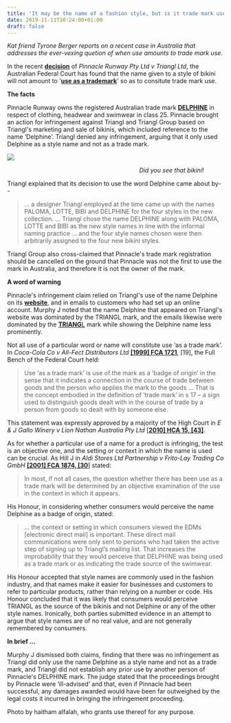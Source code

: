 ```yaml
---
title: 'It may be the name of a fashion style, but is it trade mark use?'
date: 2019-11-11T10:24:00+01:00
draft: false
---
```


  

_Kat friend Tyrone Berger reports on a recent case in Australia that addresses the ever-vexing quetion of when use amounts to trade mark use_.  
  
In the recent [**decision**](https://www.judgments.fedcourt.gov.au/judgments/Judgments/fca/single/2019/2019fca1662) of _Pinnacle Runway Pty Ltd v Triangl Ltd_, the Australian Federal Court has found that the name given to a style of bikini will not amount to '[**use as a trademark**](http://www.austlii.edu.au/cgi-bin/viewdoc/au/legis/cth/consol_act/tma1995121/s120.html?context=1;query=use%20as%20a%20trade%20mark;mask_path=au/legis/cth/consol_act/tma1995121)' so as to consitute trade mark use.  
  
**The facts**  
  
Pinnacle Runway owns the registered Australian trade mark [**DELPHINE**](https://search.ipaustralia.gov.au/trademarks/search/view/1705228?q=delphine) in respect of clothing, headwear and swimwear in class 25. Pinnacle brought an action for infringement against Triangl and Triangl Group based on Triangl's marketing and sale of bikinis, which included reference to the name ‘Delphine’. Triangl denied any infringement, arguing that it only used Delphine as a style name and not as a trade mark.  

[![](https://1.bp.blogspot.com/-je_ZK2iXYxo/XckX29YM6JI/AAAAAAAAGzc/j2ATYpS0Q_sYPHIJqWjfXWSpQAI2Bsl9QCLcBGAsYHQ/s320/Cats_on_Beach.JPG)](https://1.bp.blogspot.com/-je_ZK2iXYxo/XckX29YM6JI/AAAAAAAAGzc/j2ATYpS0Q_sYPHIJqWjfXWSpQAI2Bsl9QCLcBGAsYHQ/s1600/Cats_on_Beach.JPG)

                                                                              _Did you see that bikini_!  
  
Triangl explained that its decision to use the word Delphine came about by--  

> … a designer Triangl employed at the time came up with the names PALOMA, LOTTE, BIBI and DELPHINE for the four styles in the new collection. … Triangl chose the name DELPHINE along with PALOMA, LOTTE and BIBI as the new style names in line with the informal naming practice … and the four style names chosen were then arbitrarily assigned to the four new bikini styles.

Triangl Group also cross-claimed that Pinnacle's trade mark registration should be cancelled on the ground that Pinnacle was not the first to use the mark in Australia, and therefore it is not the owner of the mark.  
  
**A word of warning**  
  
Pinnacle's infringement claim relied on Triangl's use of the name Delphine on its [**website**](https://australia.triangl.com/), and in emails to customers who had set up an online account. Murphy J noted that the name Delphine that appeared on Triangl's website was dominated by the TRIANGL mark, and the emails likewise were dominated by the [**TRIANG**L](https://search.ipaustralia.gov.au/trademarks/search/view/1581504?q=triangl) mark while showing the Delphine name less prominently.  
  
Not all use of a particular word or name will constitute use ‘as a trade mark’. In _Coca-Cola Co v All-Fect Distributors Ltd_ [**\[1999\] FCA 1721**](http://www.austlii.edu.au/cgi-bin/viewdoc/au/cases/cth/FCA/1999/1721.html?context=1;query=Coca-Cola%20Co%20v%20All-Fect%20Distributors%20Ltd;mask_path=), \[19\], the Full Bench of the Federal Court held:  

> Use ‘as a trade mark’ is use of the mark as a ‘badge of origin’ in the sense that it indicates a connection in the course of trade between goods and the person who applies the mark to the goods ... That is the concept embodied in the definition of ‘trade mark’ in s 17 – a sign used to distinguish goods dealt with in the course of trade by a person from goods so dealt with by someone else.

This statement was expressly approved by a majority of the High Court in _E & J Gallo Winery v Lion Nathan Australia Pty Ltd_ [\[**2010\] HCA 15, \[43\]**](http://www.austlii.edu.au/cgi-bin/viewdoc/au/cases/cth/HCA/2010/15.html?context=1;query=E%20&%20J%20Gallo%20Winery%20v%20Lion%20Nathan%20Australia%20Pty%20Ltd;mask_path=).  
  
As for whether a particular use of a name for a product is infringing, the test is an objective one, and the setting or context in which the name is used can be crucial. As Hill J in _Aldi Stores Ltd Partnership v Frito-Lay Trading Co GmbH_ [**\[2001\] FCA 1874, \[30**\]](http://www.austlii.edu.au/cgi-bin/viewdoc/au/cases/cth/FCA/2001/1874.html?context=1;query=Aldi%20Stores%20%20%20;mask_path=) stated:  

> In most, if not all cases, the question whether there has been use as a trade mark will be determined by an objective examination of the use in the context in which it appears.

His Honour, in considering whether consumers would perceive the name Delphine as a badge of origin, stated:  

> … the context or setting in which consumers viewed the EDMs \[electronic direct mail\] is important. These direct mail communications were only sent to persons who had taken the active step of signing up to Triangl’s mailing list. That increases the improbability that they would perceive that DELPHINE was being used as a trade mark or as indicating the trade source of the swimwear.

His Honour accepted that style names are commonly used in the fashion industry, and that names make it easier for businesses and customers to refer to particular products, rather than relying on a number or code. His Honour concluded that it was likely that consumers would perceive TRIANGL as the source of the bikinis and not Delphine or any of the other style names. Ironically, both parties submitted evidence in an attempt to argue that style names are of no real value, and are not generally remembered by consumers.  
  
**In brief …**  
  
Murphy J dismissed both claims, finding that there was no infringement as Triangl did only use the name Delphine as a style name and not as a trade mark, and Triangl did not establish any prior use by another person of Pinnacle's DELPHINE mark. The judge stated that the proceedings brought by Pinnacle were ‘ill-advised’ and that, even if Pinnacle had been successful, any damages awarded would have been far outweighed by the legal costs it incurred in bringing the infringement proceeding.  
  
Photo by haitham alfalah, who grants use thereof for any purpose.